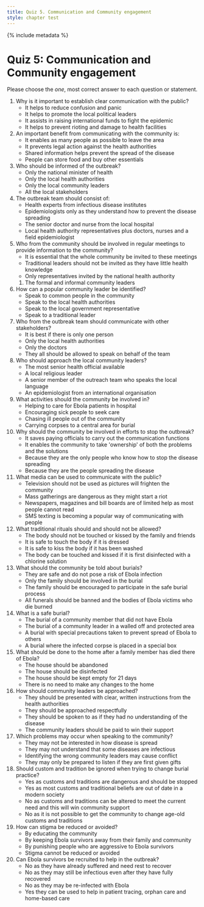 ```yaml
---
title: Quiz 5. Communication and Community engagement 
style: chapter test
---
```


{% include metadata %}

# Quiz 5: Communication and Community engagement 

Please choose the *one*, most correct answer to each question or statement.

1.	Why is it important to establish clear communication with the public?
	-	It helps to reduce confusion and panic
	+	It helps to promote the local political leaders
	-	It assists in raising international funds to fight the epidemic
	-	It helps to prevent rioting and damage to health facilities
2.	An important benefit from communicating with the community is:
	+	It enables as many people as possible to leave the area
	-	It prevents legal action against the health authorities
	-	Shared information helps prevent the spread of the disease
	-	People can store food and buy other essentials
3.	Who should be informed of the outbreak?
	-	Only the national minister of health
	-	Only the local health authorities
	-	Only the local community leaders
	+	All the local stakeholders
4.	The outbreak team should consist of:
	-	Health experts from infectious disease institutes
	-	Epidemiologists only as they understand how to prevent the disease spreading
	+	The senior doctor and nurse from the local hospital
	-	Local health authority representatives plus doctors, nurses and a field epidemiologist
5.	Who from the community should be involved in regular meetings to provide information to the community?
	+	It is essential that the whole community be invited to these meetings
	-	Traditional leaders should not be invited as they have little health knowledge
	-	Only representatives invited by the national health authority
	1. 	The formal and informal community leaders
6.	How can a popular community leader be identified?
	-	Speak to common people in the community
	-	Speak to the local health authorities
	+	Speak to the local government representative
	-	Speak to a traditional leader
7.	Who from the outbreak team should communicate with other stakeholders?
	-	It is best if there is only one person
	-	Only the local health authorities
	+	Only the doctors
	-	They all should be allowed to speak on behalf of the team
8.	Who should approach the local community leaders?
	-	The most senior health official available
	-	A local religious leader
	-	A senior member of the outreach team who speaks the local language
	+	An epidemiologist from an international organisation
9.	What activities should the community be involved in?
	-	Helping to care for Ebola patients in hospital
	+	Encouraging sick people to seek care
	-	Chasing ill people out of the community
	-	Carrying corpses to a central area for burial
10.	Why should the community be involved in efforts to stop the outbreak?
	+	It saves paying officials to carry out the communication functions
	-	It enables the community to take 'ownership' of both the problems and the solutions
	-	Because they are the only people who know how to stop the disease spreading
	-	Because they are the people spreading the disease
11.	What media can be used to communicate with the public?
	-	Television should not be used as pictures will frighten the community
	-	Mass gatherings are dangerous as they might start a riot
	+	Newspapers, magazines and bill boards are of limited help as most people cannot read
	-	SMS texting is becoming a popular way of communicating with people
12.	What traditional rituals should and should not be allowed? 
	-	The body should not be touched or kissed by the family and friends
	-	It is safe to touch the body if it is dressed
	-	It is safe to kiss the body if it has been washed
	+	The body can be touched and kissed if it is first disinfected with a chlorine solution
13.	What should the community be told about burials?
	-	They are safe and do not pose a risk of Ebola infection
	+	Only the family should be involved in the burial
	-	The family should be encouraged to participate in the safe burial process
	-	All funerals should be banned and the bodies of Ebola victims who die burned
14.	What is a safe burial?
	-	The burial of a community member that did not have Ebola
	-	The burial of a community leader in a walled off and protected area
	+	A burial with special precautions taken to prevent spread of Ebola to others
	-	A burial where the infected corpse is placed in a special box
15.	What should be done to the home after a family member has died there of Ebola?
	-	The house should be abandoned
	+	The house should be disinfected
	-	The house should be kept empty for 21 days
	-	There is no need to make any changes to the home
16.	How should community leaders be approached?
	-	They should be presented with clear, written instructions from the health authorities
	-	They should be approached respectfully
	+	They should be spoken to as if they had no understanding of the disease
	-	The community leaders should be paid to win their support
17.	Which problems may occur when speaking to the community?
	+	They may not be interested in how disease is spread
	-	They may not understand that some diseases are infectious
	-	Identifying the wrong community leaders may cause conflict
	-	They may only be prepared to listen if they are first given gifts
18.	Should custom and tradition be ignored when trying to change burial practice?
	-	Yes as customs and traditions are dangerous and should be stopped
	-	Yes as most customs and traditional beliefs are out of date in a modern society
	+	No as customs and traditions can be altered to meet the current need and this will win community support
	-	No as it is not possible to get the community to change age-old customs and traditions
19.	How can stigma be reduced or avoided?
	-	By educating the community
	+	By keeping Ebola survivors away from their family and community
	-	By punishing people who are aggressive to Ebola survivors
	-	Stigma cannot be reduced or avoided
20.	Can Ebola survivors be recruited to help in the outbreak?
	-	No as they have already suffered and need rest to recover
	-	No as they may still be infectious even after they have fully recovered
	-	No as they may be re-infected with Ebola
	+	Yes they can be used to help in patient tracing, orphan care and home-based care
